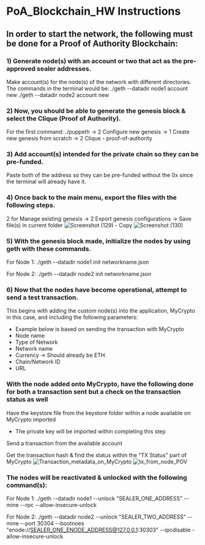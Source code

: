 # PoA_Blockchain_HW Instructions 

## In order to start the network, the following must be done for a Proof of Authority Blockchain:

### 1) Generate node(s) with an account or two that act as the pre-approved sealer addresses.
Make account(s) for the node(s) of the network with different directories.
The commands in the terminal would be:
./geth --datadir node1 account new
./geth --datadir node2 account new

### 2) Now, you should be able to generate the genesis block & select the Clique (Proof of Authority).
For the first command: ./puppeth -> 2 Configure new genesis -> 1 Create new genesis from scratch -> 2 Clique - proof-of-authority 

### 3) Add account(s) intended for the private chain so they can be pre-funded.
Paste both of the address so they can be pre-funded without the 0x since the terminal will already have it.

### 4) Once back to the main menu, export the files with the following steps.
2 for Manage existing genesis -> 2 Export genesis configurations -> Save file(s) in current folder
![Screenshot (129) - Copy](https://user-images.githubusercontent.com/68878624/130690312-f972aeb6-2a46-4c1a-b8e1-7304d7effcd6.png)
![Screenshot (130)](https://user-images.githubusercontent.com/68878624/130690494-228d0f29-25b5-4496-b9e0-83aec1b8d6b2.png)

### 5) With the genesis block made, initialize the nodes by using geth with these commands.
For Node 1:
./geth --datadir node1 init networkname.json

For Node 2:
./geth --datadir node2 init networkname.json

### 6) Now that the nodes have become operational, attempt to send a test transaction.
This begins with adding the custom node(s) into the application, MyCrypto in this case, and including the following parameters:
- Example below is based on sending the transaction with MyCrypto 
- Node name
- Type of Network
- Network name
- Currency -> Should already be ETH
- Chain/Network ID
- URL 

### With the node added onto MyCrypto, have the following done for both a transaction sent but a check on the transaction status as well
Have the keystore file from the keystore folder within a node available on MyCrypto imported 
- The private key will be imported within completing this step

Send a transaction from the available account

Get the transaction hash & find the status within the "TX Status" part of MyCrypto
![Transaction_metadata_on_MyCrypto](https://user-images.githubusercontent.com/68878624/130690573-53da085b-4a61-4aea-9375-45bde742ef44.png)
![tx_from_node_POV](https://user-images.githubusercontent.com/68878624/130690624-0a4553c4-7dd8-49a9-9f1e-0353e8aadb97.png)

### The nodes will be reactivated & unlocked with the following command(s):
For Node 1: 
./geth --datadir node1 --unlock "SEALER_ONE_ADDRESS" --mine --rpc --allow-insecure-unlock

For Node 2:
./geth --datadir node2 --unlock "SEALER_TWO_ADDRESS" --mine --port 30304 --bootnoes "enode://SEALER_ONE_ENODE_ADDRESS@127.0.0.1:30303" --ipcdisable -allow-insecure-unlock